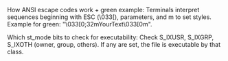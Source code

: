 How ANSI escape codes work + green example: Terminals interpret sequences beginning with ESC (\033[), parameters, and m to set styles. Example for green: "\033[0;32mYourText\033[0m".

Which st_mode bits to check for executability: Check S_IXUSR, S_IXGRP, S_IXOTH (owner, group, others). If any are set, the file is executable by that class.
